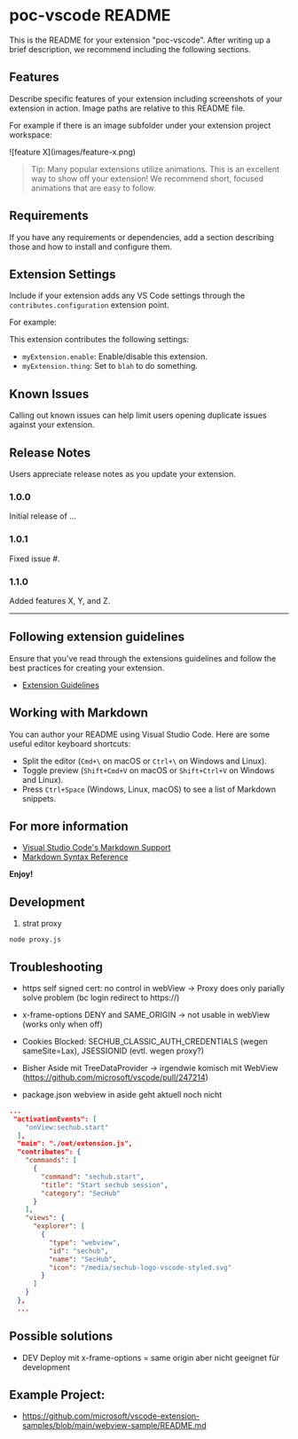 # poc-vscode README

This is the README for your extension "poc-vscode". After writing up a brief description, we recommend including the following sections.

## Features

Describe specific features of your extension including screenshots of your extension in action. Image paths are relative to this README file.

For example if there is an image subfolder under your extension project workspace:

\!\[feature X\]\(images/feature-x.png\)

> Tip: Many popular extensions utilize animations. This is an excellent way to show off your extension! We recommend short, focused animations that are easy to follow.

## Requirements

If you have any requirements or dependencies, add a section describing those and how to install and configure them.

## Extension Settings

Include if your extension adds any VS Code settings through the `contributes.configuration` extension point.

For example:

This extension contributes the following settings:

* `myExtension.enable`: Enable/disable this extension.
* `myExtension.thing`: Set to `blah` to do something.

## Known Issues

Calling out known issues can help limit users opening duplicate issues against your extension.

## Release Notes

Users appreciate release notes as you update your extension.

### 1.0.0

Initial release of ...

### 1.0.1

Fixed issue #.

### 1.1.0

Added features X, Y, and Z.

---

## Following extension guidelines

Ensure that you've read through the extensions guidelines and follow the best practices for creating your extension.

* [Extension Guidelines](https://code.visualstudio.com/api/references/extension-guidelines)

## Working with Markdown

You can author your README using Visual Studio Code. Here are some useful editor keyboard shortcuts:

* Split the editor (`Cmd+\` on macOS or `Ctrl+\` on Windows and Linux).
* Toggle preview (`Shift+Cmd+V` on macOS or `Shift+Ctrl+V` on Windows and Linux).
* Press `Ctrl+Space` (Windows, Linux, macOS) to see a list of Markdown snippets.

## For more information

* [Visual Studio Code's Markdown Support](http://code.visualstudio.com/docs/languages/markdown)
* [Markdown Syntax Reference](https://help.github.com/articles/markdown-basics/)

**Enjoy!**

## Development

1. strat proxy

```shell
node proxy.js
```

## Troubleshooting

- https self signed cert: no control in webView -> Proxy does only parially solve problem (bc login redirect to https://)

- x-frame-options DENY and SAME_ORIGIN -> not usable in webView (works only when off)

- Cookies Blocked: SECHUB_CLASSIC_AUTH_CREDENTIALS (wegen sameSite=Lax), JSESSIONID (evtl. wegen proxy?)

- Bisher Aside mit TreeDataProvider -> irgendwie komisch mit WebView (https://github.com/microsoft/vscode/pull/247214)

- package.json webview in aside geht aktuell noch nicht
```json
...
 "activationEvents": [
    "onView:sechub.start"
  ],
  "main": "./out/extension.js",
  "contributes": {
    "commands": [
      {
        "command": "sechub.start",
        "title": "Start sechub session",
        "category": "SecHub"
      }
    ],
    "views": {
      "explorer": [
        {
          "type": "webview",
          "id": "sechub",
          "name": "SecHub",
          "icon": "/media/sechub-logo-vscode-styled.svg"
        }
      ]
    }
  },
  ...
  ```

## Possible solutions

- DEV Deploy mit x-frame-options = same origin aber nicht geeignet für development

## Example Project:

- https://github.com/microsoft/vscode-extension-samples/blob/main/webview-sample/README.md
